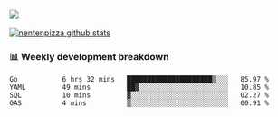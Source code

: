 ### ![](http://img.shields.io/badge/Go-language-blue?style=for-the-badge&logo=appveyor)
[![nentenpizza github stats](https://github-readme-stats.vercel.app/api?username=nentenpizza&count_private=true)](https://github.com/anuraghazra/github-readme-stats)

### 📊 Weekly development breakdown

<!--START_SECTION:waka-->
```text
Go           6 hrs 32 mins   █████████████████████▒░░░   85.97 % 
YAML         49 mins         ██▓░░░░░░░░░░░░░░░░░░░░░░   10.85 % 
SQL          10 mins         ▓░░░░░░░░░░░░░░░░░░░░░░░░   02.27 % 
GAS          4 mins          ▒░░░░░░░░░░░░░░░░░░░░░░░░   00.91 % 
```
<!--END_SECTION:waka-->

